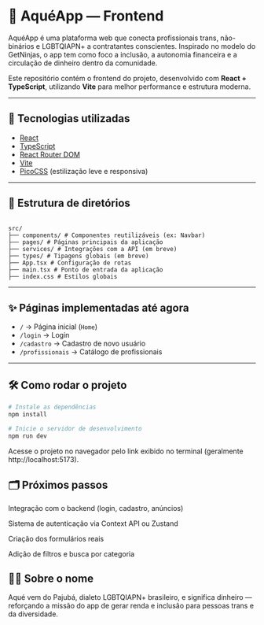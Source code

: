 # 💸 AquéApp — Frontend

AquéApp é uma plataforma web que conecta profissionais trans, não-binários e LGBTQIAPN+ a contratantes conscientes. Inspirado no modelo do GetNinjas, o app tem como foco a inclusão, a autonomia financeira e a circulação de dinheiro dentro da comunidade.

Este repositório contém o frontend do projeto, desenvolvido com **React + TypeScript**, utilizando **Vite** para melhor performance e estrutura moderna.

---

## 🚀 Tecnologias utilizadas

- [React](https://reactjs.org/)
- [TypeScript](https://www.typescriptlang.org/)
- [React Router DOM](https://reactrouter.com/)
- [Vite](https://vitejs.dev/)
- [PicoCSS](https://picocss.com/) (estilização leve e responsiva)

---

## 📁 Estrutura de diretórios

```

src/
├── components/ # Componentes reutilizáveis (ex: Navbar)
├── pages/ # Páginas principais da aplicação
├── services/ # Integrações com a API (em breve)
├── types/ # Tipagens globais (em breve)
├── App.tsx # Configuração de rotas
├── main.tsx # Ponto de entrada da aplicação
├── index.css # Estilos globais

```




---

## ✨ Páginas implementadas até agora

- `/` → Página inicial (`Home`)
- `/login` → Login
- `/cadastro` → Cadastro de novo usuário
- `/profissionais` → Catálogo de profissionais

---

## 🛠️ Como rodar o projeto

```bash
# Instale as dependências
npm install

# Inicie o servidor de desenvolvimento
npm run dev

````


Acesse o projeto no navegador pelo link exibido no terminal (geralmente http://localhost:5173).



## 🗂️ Próximos passos
Integração com o backend (login, cadastro, anúncios)

Sistema de autenticação via Context API ou Zustand

Criação dos formulários reais

Adição de filtros e busca por categoria

## 🏳️‍⚧️ Sobre o nome
Aqué vem do Pajubá, dialeto LGBTQIAPN+ brasileiro, e significa dinheiro — reforçando a missão do app de gerar renda e inclusão para pessoas trans e da diversidade.

